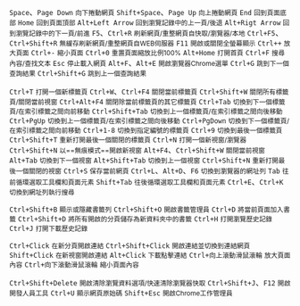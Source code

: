 `Space`、`Page Down` <small>向下捲動網頁</small>
`Shift+Space`、`Page Up` <small>向上捲動網頁</small>
`End` <small>回到頁面底部</small>
`Home` <small>回到頁面頂部</small>
`Alt+Left Arrow` <small>回到瀏覽記錄中的上一頁/後退</small>
`Alt+Rigt Arrow` <small>回到瀏覽記錄中的下一頁/前進</small>
`F5`、`Ctrl+R` <small>刷新網頁/重整網頁自快取/瀏覽器/本地</small>
`Ctrl+F5`、`Ctrl+Shift+R` <small>無緩存刷新網頁/重整網頁自WEB伺服器</small>
`F11` <small>開啟或關閉全螢幕顯示</small>
`Ctrl++` <small>放大頁面</small>
`Ctrl+-` <small>縮小頁面</small>
`Ctrl+0` <small>重置頁面縮放比例100%</small>
`Alt+Home` <small>打開首頁</small>
`Ctrl+F` <small>搜尋內容/查找文本</small>
`Esc` <small>停止載入網頁</small>
`Alt+F`、`Alt+E` <small>開啟瀏覽器Chrome選單</small>
`Ctrl+G` <small>跳到下一個查詢結果</small>
`Ctrl+Shift+G` <small>跳到上一個查詢結果</small>

`Ctrl+T` <small>打開一個新標籤頁</small>
`Ctrl+W`、`Ctrl+F4` <small>關閉當前標籤頁</small>
`Ctrl+Shift+W` <small>關閉所有標籤頁/關閉當前視窗</small>
`Ctrl+Alt+F4` <small>關閉除當前標籤頁的其它標籤頁</small>
`Ctrl+Tab` <small>切換到下一個標籤頁/在索引標籤之間向前移動</small>
`Ctrl+Shift+Tab` <small>切換到上一個標籤頁/在索引標籤之間向後移動</small>
`Ctrl+PgUp` <small>切換到上一個標籤頁/在索引標籤之間向後移動</small>
`Ctrl+PgDown` <small>切換到下一個標籤頁/在索引標籤之間向前移動</small>
`Ctrl+1-8` <small>切換到指定編號的標籤頁</small>
`Ctrl+9` <small>切換到最後一個標籤頁</small>
`Ctrl+Shift+T` <small>重新打開最後一個關閉的標籤頁</small>
`Ctrl+N` <small>打開一個新視窗/瀏覽器</small>
`Ctrl+Shift+N` <small>以==無痕模式==開啟新視窗</small>
`Alt+F4`、`Ctrl+Shift+W` <small>關閉當前視窗</small>
`Alt+Tab` <small>切換到下一個視窗</small>
`Alt+Shift+Tab` <small>切換到上一個視窗</small>
`Ctrl+Shift+N` <small>重新打開最後一個關閉的視窗</small>
`Ctrl+S` <small>保存當前網頁</small>
`Ctrl+L`、`Alt+D`、`F6` <small>切換到瀏覽器的網址列</small>
`Tab` <small>往前循環選取工具欄和頁面元素</small>
`Shift+Tab` <small>往後循環選取工具欄和頁面元素</small>
`Ctrl+E`、`Ctrl+K` <small>切換到網址列執行搜尋</small>

`Ctrl+Shift+B` <small>顯示或隱藏書籤列</small>
`Ctrl+Shift+O` <small>開啟書籤管理員</small>
`Ctrl+D` <small>將當前頁面加入書籤</small>
`Ctrl+Shift+D` <small>將所有開啟的分頁儲存為新資料夾中的書籤</small>
`Ctrl+H` <small>打開瀏覽歷史記錄</small>
`Ctrl+J` <small>打開下載歷史記錄</small>

`Ctrl+Click` <small>在新分頁開啟連結</small>
`Ctrl+Shift+Click` <small>開啟連結並切換到連結網頁</small>
`Shift+Click` <small>在新視窗開啟連結</small>
`Alt+Click` <small>下載點擊連結</small>
`Ctrl+向上滾動滑鼠滾輪` <small>放大頁面內容</small>
`Ctrl+向下滾動滑鼠滾輪` <small>縮小頁面內容</small>

`Ctrl+Shift+Delete` <small>開啟清除瀏覽資料選項/快速清除瀏覽器快取</small>
`Ctrl+Shift+J`、`F12` <small>開啟開發人員工具</small>
`Ctrl+U` <small>顯示網頁原始碼</small>
`Shift+Esc` <small>開啟Chrome工作管理員</small>